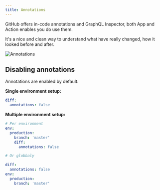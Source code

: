```yaml
---
title: Annotations
---
```


GitHub offers in-code annotations and GraphQL Inspector, both App and Action enables you do use them.

It's a nice and clean way to understand what have really changed, how it looked before and after.

![Annotations](/img/cli/github.jpg)

## Disabling annotations

Annotations are enabled by default.

**Single environment setup:**

```yaml
diff:
  annotations: false
```

**Multiple environment setup:**

```yaml
# Per environment
env:
  production:
    branch: 'master'
    diff:
      annotations: false

# Or globbaly

diff:
  annotations: false
env:
  production:
    branch: 'master'
```
